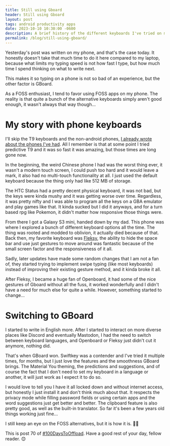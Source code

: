 ```yaml
---
title: Still using Gboard
header: Still using Gboard
layout: post
tags: android productivity apps
date: 2023-10-10 10:30:00 -0600
description: A brief history of the different keyboards I've tried on my phone, and how I ended up using GBoard despite it all.
permalink: /blog/still-using-gboard/
---
```


Yesterday's post was written on my phone, and that's the case today. It honestly doesn't take that much time to do it here compared to my laptop, because what limits my typing speed is not how fast I type, but how much time I spend thinking on what to write next.

This makes it so typing on a phone is not so bad of an experience, but the other factor is GBoard.

As a FOSS enthusiast, I tend to favor using FOSS apps on my phone. The reality is that quite a bunch of the alternative keyboards simply aren't good enough, it wasn't always that way though...

# My story with phone keyboards

I'll skip the T9 keyboards and the non-android phones, [I already wrote about the phones I've had](/blog/the-smartphones-i've-owned-so-far). All I remember is that at some point I tried predictive T9 and it was so fast it was amazing, but those times are long gone now.

In the beginning, the weird Chinese phone I had was the worst thing ever, it wasn't a modern touch screen, I could push too hard and it would leave a mark, it also had no multi-touch functionality at all. I just used the default keyboard because the thing only had like 512 MB of storage.

The HTC Status had a pretty decent physical keyboard, it was not bad, but the keys were kinda mushy and it was getting worse over time. Regardless, it was pretty nifty and I was able to program all the keys on a GBA emulator and play games like that. It kinda sucked but I did it anyways, and for a turn based rpg like Pokemon, it didn't matter how responsive those things were.

From there I got a Galaxy S3 mini, handed down by my dad. This phone was where I explored a bunch of different keyboard options all the time. The thing was rooted and modded to oblivion, it actually died because of that. Back then, my favorite keyboard was [Fleksy](https://fleksy.com), the ability to hide the space bar and use just gestures to move around was fantastic because of the small screen factor and the responsiveness of it all.

Sadly, later updates have made some random changes that I am not a fan of, they started trying to implement swipe typing (like most keyboards) instead of improving their existing gesture method, and it kinda broke it all.

After Fleksy, I became a huge fan of Openboard, it had some of the nice gestures of Gboard without all the fuss, it worked wonderfully and I didn't have a need for much else for quite a while. However, something started to change...

# Switching to GBoard

I started to write in English more. After I started to interact on more diverse places like Discord and eventually Mastodon, I had the need to switch between keyboard languages, and Openboard or Fleksy just didn't cut it anymore, nothing did.

That's when GBoard won. Swiftkey was a contender and I've tried it multiple times, for months, but I just love the features and the smoothness GBoard brings. The Material You theming, the predictions and suggestions, and of course the fact that I don't need to set my keyboard in a language or another, it will just work as I expect it to do so.

I would love to tell you I have it all locked down and without internet access, but honestly I just install it and don't think much about that. It respects the privacy mode while filling password fields or using certain apps and the word suggestions just get better and better. The clipboard feature is also pretty good, as well as the built-in translator. So far it's been a few years old things working just fine...

I still keep an eye on the FOSS alternatives, but it is how it is. 🤷‍♂️

This is post 70 of [#100DaysToOffload](https://100daystooffload.com). Have a good rest of your day, fellow reader. 😊
